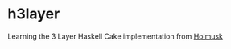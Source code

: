 # h3layer

Learning the 3 Layer Haskell Cake implementation from [Holmusk](https://github.com/Holmusk/three-layer)